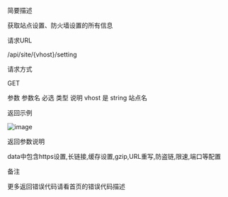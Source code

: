 简要描述

获取站点设置、防火墙设置的所有信息

请求URL

/api/site/{vhost}/setting

请求方式

GET

参数
参数名	必选	类型	说明
vhost	是	string	站点名

返回示例

![image](https://user-images.githubusercontent.com/90588289/133757745-d4dce6d6-f7a3-4080-941b-55e45c93d0df.png)

返回参数说明

data中包含https设置,长链接,缓存设置,gzip,URL重写,防盗链,限速,端口等配置

备注

更多返回错误代码请看首页的错误代码描述
